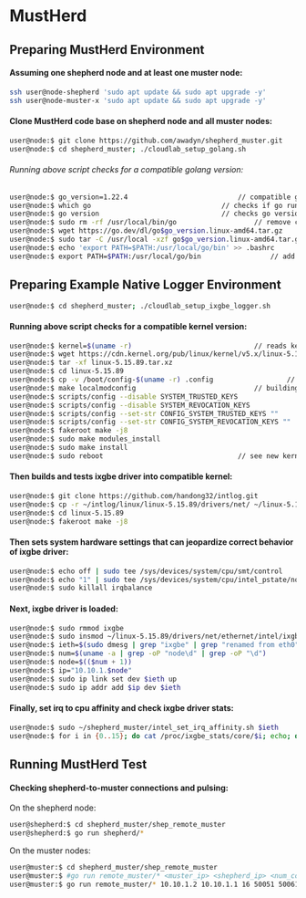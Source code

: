 # MustHerd

## Preparing MustHerd Environment
#### Assuming one shepherd node and at least one muster node:
```bash
ssh user@node-shepherd 'sudo apt update && sudo apt upgrade -y'
ssh user@node-muster-x 'sudo apt update && sudo apt upgrade -y'
```

#### Clone MustHerd code base on shepherd node and all muster nodes:
```bash
user@node:$ git clone https://github.com/awadyn/shepherd_muster.git
user@node:$ cd shepherd_muster; ./cloudlab_setup_golang.sh
```

###### Running above script checks for a compatible golang version:
```bash
user@node:$ go_version=1.22.4							// compatible golang version
user@node:$ which go								// checks if go runtime is installed
user@node:$ go version 								// checks go version
user@node:$ sudo rm -rf /usr/local/bin/go 					// remove current go version
user@node:$ wget https://go.dev/dl/go$go_version.linux-amd64.tar.gz		// download go version
user@node:$ sudo tar -C /usr/local -xzf go$go_version.linux-amd64.tar.gz	// install go locally
user@node:$ echo 'export PATH=$PATH:/usr/local/go/bin' >> .bashrc		// add go binary to bash shell environment
user@node:$ export PATH=$PATH:/usr/local/go/bin					// add go binary to bash shell path
```

## Preparing Example Native Logger Environment
```bash
user@node:$ cd shepherd_muster; ./cloudlab_setup_ixgbe_logger.sh
```

#### Running above script checks for a compatible kernel version:
```bash
user@node:$ kernel=$(uname -r)								// reads kernel version
user@node:$ wget https://cdn.kernel.org/pub/linux/kernel/v5.x/linux-5.15.89.tar.xz	// downloads compatible linux kernel
user@node:$ tar -xf linux-5.15.89.tar.xz
user@node:$ cd linux-5.15.89
user@node:$ cp -v /boot/config-$(uname -r) .config 					// copies current kernel config to compatible kernel code base
user@node:$ make localmodconfig								// building kernel..
user@node:$ scripts/config --disable SYSTEM_TRUSTED_KEYS			
user@node:$ scripts/config --disable SYSTEM_REVOCATION_KEYS
user@node:$ scripts/config --set-str CONFIG_SYSTEM_TRUSTED_KEYS ""
user@node:$ scripts/config --set-str CONFIG_SYSTEM_REVOCATION_KEYS ""
user@node:$ fakeroot make -j8
user@node:$ sudo make modules_install
user@node:$ sudo make install
user@node:$ sudo reboot									// see new kernel version after reboot

```

#### Then builds and tests ixgbe driver into compatible kernel:
```bash
user@node:$ git clone https://github.com/handong32/intlog.git
user@node:$ cp -r ~/intlog/linux/linux-5.15.89/drivers/net/ ~/linux-5.15.89/drivers/
user@node:$ cd linux-5.15.89
user@node:$ fakeroot make -j8
```

#### Then sets system hardware settings that can jeopardize correct behavior of ixgbe driver:
```bash
user@node:$ echo off | sudo tee /sys/devices/system/cpu/smt/control
user@node:$ echo "1" | sudo tee /sys/devices/system/cpu/intel_pstate/no_turbo
user@node:$ sudo killall irqbalance
```

#### Next, ixgbe driver is loaded:
```bash
user@node:$ sudo rmmod ixgbe
user@node:$ sudo insmod ~/linux-5.15.89/drivers/net/ethernet/intel/ixgbe/ixgbe.ko
user@node:$ ieth=$(sudo dmesg | grep "ixgbe" | grep "renamed from eth0" | tail -n 2 | head -n 1 | grep -oP "enp\ds\df\d")
user@node:$ num=$(uname -a | grep -oP "node\d" | grep -oP "\d")
user@node:$ node=$(($num + 1))
user@node:$ ip="10.10.1.$node"
user@node:$ sudo ip link set dev $ieth up
user@node:$ sudo ip addr add $ip dev $ieth
```

#### Finally, set irq to cpu affinity and check ixgbe driver stats:
```bash
user@node:$ sudo ~/shepherd_muster/intel_set_irq_affinity.sh $ieth
user@node:$ for i in {0..15}; do cat /proc/ixgbe_stats/core/$i; echo; done
```

## Running MustHerd Test
#### Checking shepherd-to-muster connections and pulsing:
On the shepherd node:
```bash
user@shepherd:$ cd shepherd_muster/shep_remote_muster
user@shepherd:$ go run shepherd/*
```

On the muster nodes:
```bash
user@muster:$ cd shepherd_muster/shep_remote_muster
user@muster:$ #go run remote_muster/* <muster_ip> <shepherd_ip> <num_cores> <pluse_port> <log_port> <ctrl_port> <coord_port> <optional_ip_idx>
user@muster:$ go run remote_muster/* 10.10.1.2 10.10.1.1 16 50051 50061 50071 50081
```

